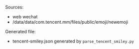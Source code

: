 
Sources:

* web wechat
* /data/data/com.tencent.mm/files/public/emoji/newemoji


Generated file:

* tencent-smiley.json generated by  `parse_tencent_smiley.py`
